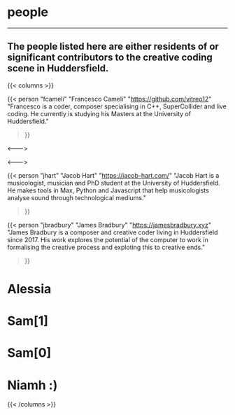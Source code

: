 # people
---

## The people listed here are either residents of or significant contributors to the creative coding scene in Huddersfield.

{{< columns >}}

{{< person "fcameli" "Francesco Cameli" "https://github.com/vitreo12"
"Francesco is a coder, composer specialising in C++, SuperCollider and live coding. He currently is studying his Masters at the University of Huddersfield."
>}}

<--->

<--->

{{< person "jhart" "Jacob Hart" "https://jacob-hart.com/"
"Jacob Hart is a musicologist, musician and PhD student at the University of Huddersfield. He makes tools in Max, Python and Javascript that help musicologists analyse sound through technological mediums."
>}}

{{< person "jbradbury" "James Bradbury" "https://jamesbradbury.xyz"
"James Bradbury is a composer and creative coder living in Huddersfield since 2017. His work explores the potential of the computer to work in formalising the creative process and exploting this to creative ends."
>}} 

# Alessia
# Sam[1]
# Sam[0]
# Niamh :)

{{< /columns >}}

